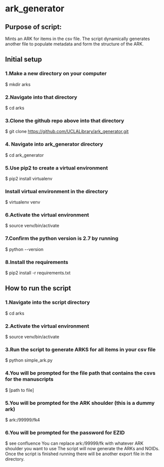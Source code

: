 # ark_generator

## Purpose of script:
Mints an ARK for items in the csv file. The script dynamically generates another file to populate metadata and form the structure of the ARK.

## Initial setup
### 1.Make a new directory on your computer
  $ mkdir arks
### 2.Navigate into that directory
  $ cd arks
### 3.Clone the github repo above into that directory
  $ git clone https://github.com/UCLALibrary/ark_generator.git
### 4. Navigate into ark_generator directory
  $ cd ark_generator
### 5.Use pip2 to create a virtual environment
  $ pip2 install virtualenv
  ### Install virtual environment in the directory
   $ virtualenv venv
### 6.Activate the virtual environment
  $ source venv/bin/activate
### 7.Confirm the python version is 2.7 by running 
  $ python --version
### 8.Install the requirements
  $ pip2 install -r requirements.txt

## How to run the script
### 1.Navigate into the script directory
  $ cd arks
### 2.Activate the virtual environment
  $ source venv/bin/activate
### 3.Run the script to generate ARKS for all items in your csv file
  $ python simple_ark.py
### 4.You will be prompted for the file path that contains the csvs for the manuscripts
  $ [path to file]
### 5.You will be prompted for the ARK shoulder (this is a dummy ark)
  $ ark:/99999/fk4
### 6.You will be prompted for the password for EZID
  $ see confluence
You can replace ark:/99999/fk with whatever ARK shoulder you want to use 
The script will now generate the ARKs and NOIDs. Once the script is finished running there will be another export file in the directory.
